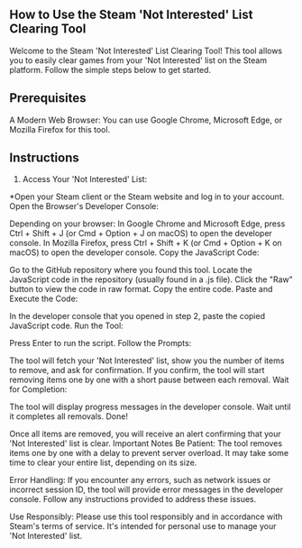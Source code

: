 ## How to Use the Steam 'Not Interested' List Clearing Tool
Welcome to the Steam 'Not Interested' List Clearing Tool! This tool allows you to easily clear games from your 'Not Interested' list on the Steam platform. Follow the simple steps below to get started.

## Prerequisites
A Modern Web Browser: You can use Google Chrome, Microsoft Edge, or Mozilla Firefox for this tool.

## Instructions
1. Access Your 'Not Interested' List:

*Open your Steam client or the Steam website and log in to your account.
Open the Browser's Developer Console:

Depending on your browser:
In Google Chrome and Microsoft Edge, press Ctrl + Shift + J (or Cmd + Option + J on macOS) to open the developer console.
In Mozilla Firefox, press Ctrl + Shift + K (or Cmd + Option + K on macOS) to open the developer console.
Copy the JavaScript Code:

Go to the GitHub repository where you found this tool.
Locate the JavaScript code in the repository (usually found in a .js file).
Click the "Raw" button to view the code in raw format.
Copy the entire code.
Paste and Execute the Code:

In the developer console that you opened in step 2, paste the copied JavaScript code.
Run the Tool:

Press Enter to run the script.
Follow the Prompts:

The tool will fetch your 'Not Interested' list, show you the number of items to remove, and ask for confirmation.
If you confirm, the tool will start removing items one by one with a short pause between each removal.
Wait for Completion:

The tool will display progress messages in the developer console. Wait until it completes all removals.
Done!

Once all items are removed, you will receive an alert confirming that your 'Not Interested' list is clear.
Important Notes
Be Patient: The tool removes items one by one with a delay to prevent server overload. It may take some time to clear your entire list, depending on its size.

Error Handling: If you encounter any errors, such as network issues or incorrect session ID, the tool will provide error messages in the developer console. Follow any instructions provided to address these issues.

Use Responsibly: Please use this tool responsibly and in accordance with Steam's terms of service. It's intended for personal use to manage your 'Not Interested' list.


